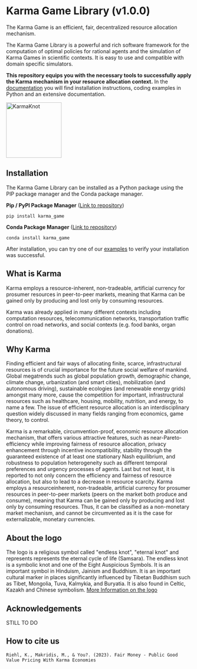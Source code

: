 # Karma Game Library (v1.0.0)

The Karma Game is an efficient, fair, decentralized resource allocation mechanism.

The Karma Game Library is a powerful and rich software framework for the computation of optimal policies for rational agents and the simulation of Karma Games in scientific contexts.
It is easy to use and compatible with domain specific simulators.

**This repository equips you with the necessary tools to successfully apply the Karma mechanism in your resource allocation context.**
In the [documentation](https://derkevinriehl.github.io/karma_game_library/) you will find installation instructions, coding examples in Python and an extensive documentation.

<img src="src/docs/source/_static/logo_light.svg" alt="KarmaKnot" style="width:150px;"/>

Installation
----------------------------------------------
The Karma Game Library can be installed as a Python package using the PIP package manager and the Conda package manager.

**Pip / PyPI Package Manager** ([Link to repository](https://en.wikipedia.org/wiki/Endless_knot))

```
pip install karma_game	
```

**Conda Package Manager** ([Link to repository](https://en.wikipedia.org/wiki/Endless_knot))

```
conda install karma_game
```	

After installation, you can try one of our [examples](https://derkevinriehl.github.io/karma_game_library/gettingstarted.html) to verify your installation was successful.


What is Karma
----------------------------------------------
Karma employs a resource-inherent, non-tradeable,
artificial currency for prosumer resources in peer-to-peer
markets, meaning that Karma can be gained only
by producing and lost only by consuming resources.

Karma was already applied in many different contexts including computation
resources, telecommunication networks, transportation traffic control on road networks, and social contexts (e.g. food banks, organ donations).

Why Karma
----------------------------------------------

Finding efficient and fair ways of allocating finite,
scarce, infrastructural resources is of crucial importance
for the future social welfare of mankind. Global megatrends
such as global population growth, demographic
change, climate change, urbanization (and smart cities),
mobilization (and autonomous driving), sustainable ecologies
(and renewable energy grids) amongst many more,
cause the competition for important, infrastructural resources
such as healthcare, housing, mobility, nutrition,
and energy, to name a few. The issue of efficient resource
allocation is an interdisciplinary question widely discussed
in many fields ranging from economics, game theory, to
control.

Karma is a remarkable, circumvention-proof, economic
resource allocation mechanism, that offers various attractive
features, such as near-Pareto-efficiency while improving
fairness of resource allocation, privacy enhancement
through incentive incompatibility, stability
through the guaranteed existence of at least one stationary
Nash equilibrium, and robustness to population
heterogeneity such as different temporal preferences and
urgency processes of agents. Last but not least, it
is reported to not only concern the efficiency and fairness
of resource allocation, but also to lead to a decrease
in resource scarcity. Karma employs a resourceinherent,
non-tradeable, artificial currency for prosumer
resources in peer-to-peer markets (peers on the market
both produce and consume), meaning that Karma can
be gained only by producing and lost only by consuming
resources. Thus, it can be classified as a non-monetary
market mechanism, and cannot be circumvented as it is
the case for externalizable, monetary currencies.


About the logo
----------------------------------------------
The logo is a religious symbol called "endless knot", "eternal knot" and represents represents the eternal cycle of life (Samsara).
The endless knot is a symbolic knot and one of the Eight Auspicious Symbols. 
It is an important symbol in Hinduism, Jainism and Buddhism. 
It is an important cultural marker in places significantly influenced by Tibetan Buddhism such as Tibet, Mongolia, Tuva, Kalmykia, and Buryatia. 
It is also found in Celtic, Kazakh and Chinese symbolism. 
[More Information on the logo](https://en.wikipedia.org/wiki/Endless_knot)



Acknowledgements
----------------------------------------------
STILL TO DO

How to cite us
----------------------------------------------

```
Riehl, K., Makridis, M., & You?. (2023). Fair Money - Public Good Value Pricing With Karma Economies
```